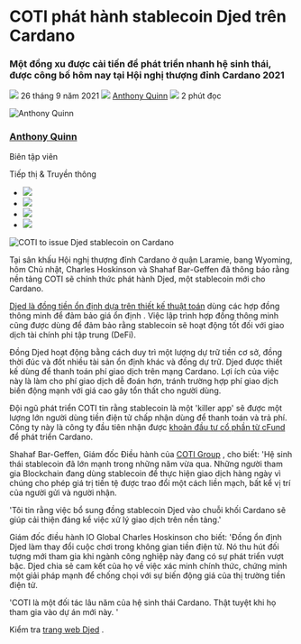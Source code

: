 # COTI phát hành stablecoin Djed trên Cardano

### **Một đồng xu được cải tiến để phát triển nhanh hệ sinh thái, được công bố hôm nay tại Hội nghị thượng đỉnh Cardano 2021**

![](img/2021-09-26-coti-to-issue-djed-stablecoin-on-cardano.002.png) 26 tháng 9 năm 2021 ![](img/2021-09-26-coti-to-issue-djed-stablecoin-on-cardano.002.png) [Anthony Quinn](tmp//en/blog/authors/anthony-quinn/page-1/) ![](img/2021-09-26-coti-to-issue-djed-stablecoin-on-cardano.003.png) 2 phút đọc

![Anthony Quinn](img/2021-09-26-coti-to-issue-djed-stablecoin-on-cardano.004.png)[](tmp//en/blog/authors/anthony-quinn/page-1/)

### [**Anthony Quinn**](tmp//en/blog/authors/anthony-quinn/page-1/)

Biên tập viên

Tiếp thị &amp; Truyền thông

- ![](img/2021-09-26-coti-to-issue-djed-stablecoin-on-cardano.005.png)[](mailto:anthony.quinn@iohk.io "Email")
- ![](img/2021-09-26-coti-to-issue-djed-stablecoin-on-cardano.006.png)[](https://www.youtube.com/watch?v=KkcAic12dvc "YouTube")
- ![](img/2021-09-26-coti-to-issue-djed-stablecoin-on-cardano.007.png)[](https://www.linkedin.com/in/tony-quinn-frsa-0b093229 "LinkedIn")
- ![](img/2021-09-26-coti-to-issue-djed-stablecoin-on-cardano.008.png)[](https://twitter.com/IohkT "Twitter")

![COTI to issue Djed stablecoin on Cardano](img/2021-09-26-coti-to-issue-djed-stablecoin-on-cardano.009.png)

Tại sân khấu Hội nghị thượng đỉnh Cardano ở quận Laramie, bang Wyoming, hôm Chủ nhật, Charles Hoskinson và Shahaf Bar-Geffen đã thông báo rằng nền tảng COTI sẽ chính thức phát hành Djed, một stablecoin mới cho Cardano.

[Djed là đồng tiền ổn định dựa trên thiết kế thuật toán](https://deploy-preview-993--iohk-io.netlify.app/en/blog/posts/2021/08/18/djed-implementing-algorithmic-stablecoins-for-proven-price-stability/) dùng các hợp đồng thông minh để đảm bảo giá ổn định . Việc lập trình hợp đồng thông minh cũng được dùng để đảm bảo rằng stablecoin sẽ hoạt động tốt đối với giao dịch tài chính phi tập trung (DeFi).

Đồng Djed hoạt động bằng cách duy trì một lượng dự trữ tiền cơ sở, đồng thời đúc và đốt nhiều tài sản ổn định khác và đồng dự trữ. Djed được thiết kế dùng để thanh toán phí giao dịch trên mạng Cardano. Lợi ích của việc này là làm cho phí giao dịch dễ đoán hơn, tránh trường hợp phí giao dịch biến động mạnh với giá cao gây tổn thất cho người dùng.

Đội ngũ phát triển COTI tin rằng stablecoin là một 'killer app' sẽ được một lượng lớn người dùng tiền điện tử chấp nhận dùng để thanh toán và trả phí. Công ty này là công ty đầu tiên nhận được [khoản đầu tư cổ phần từ cFund](https://iohk.io/en/blog/posts/2021/07/28/a-closer-look-at-the-cfund/) để phát triển Cardano.

Shahaf Bar-Geffen, Giám đốc Điều hành của [COTI Group](https://coti.io/) , cho biết: 'Hệ sinh thái stablecoin đã lớn mạnh  trong những năm vừa qua. Những người tham gia Blockchain đang dùng stablecoin để thực hiện giao dịch hàng ngày vì chúng cho phép giá trị tiền tệ được trao đổi một cách liền mạch, bất kể vị trí của người gửi và người nhận.

'Tôi tin rằng việc bổ sung đồng stablecoin Djed vào chuỗi khối Cardano sẽ giúp cải thiện đáng kể việc xử lý giao dịch trên nền tảng.'

Giám đốc điều hành IO Global Charles Hoskinson cho biết: 'Đồng ổn định Djed làm thay đổi cuộc chơi trong không gian tiền điện tử. Nó thu hút đối tượng mới tham gia khi ngành công nghiệp này đang có sự phát triển vượt bậc. Djed chia sẻ cam kết của họ về việc xác minh chính thức, chứng minh một giải pháp mạnh để chống chọi với sự biến động giá của thị trường tiền điện tử.

'COTI  là một đối tác lâu năm của hệ sinh thái Cardano. Thật tuyệt khi họ tham gia vào dự án mới này. '

Kiểm tra [trang web Djed](https://djed.xyz/) .
